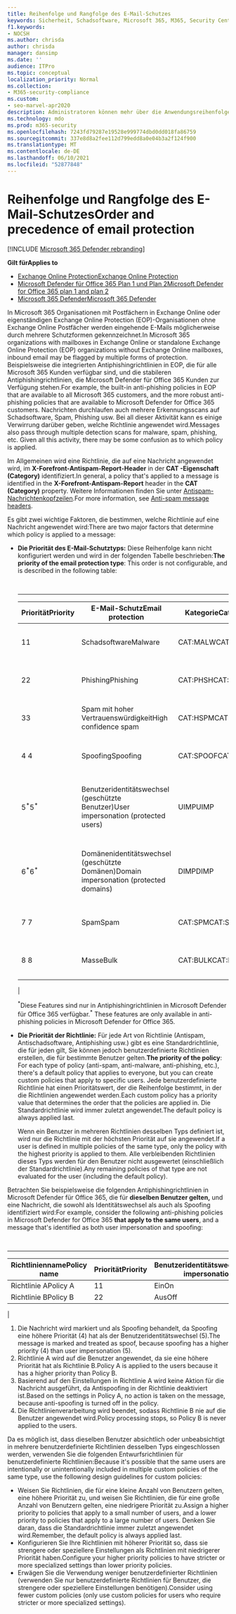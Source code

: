 ```yaml
---
title: Reihenfolge und Rangfolge des E-Mail-Schutzes
keywords: Sicherheit, Schadsoftware, Microsoft 365, M365, Security Center, Microsoft 365 Defender-Portal, Microsoft Defender für Endpunkt, Microsoft Defender für Office 365, Microsoft Defender for Identity
f1.keywords:
- NOCSH
ms.author: chrisda
author: chrisda
manager: dansimp
ms.date: ''
audience: ITPro
ms.topic: conceptual
localization_priority: Normal
ms.collection:
- M365-security-compliance
ms.custom:
- seo-marvel-apr2020
description: Administratoren können mehr über die Anwendungsreihenfolge von Schutzmaßnahmen in Exchange Online Protection (EOP) erfahren und erfahren, wie der Prioritätswert in Schutzrichtlinien bestimmt, welche Richtlinie angewendet wird.
ms.technology: mdo
ms.prod: m365-security
ms.openlocfilehash: 7243fd79287e19528e999774dbd0dd018fa86759
ms.sourcegitcommit: 337e8d8a2fee112d799edd8a0e04b3a2f124f900
ms.translationtype: MT
ms.contentlocale: de-DE
ms.lasthandoff: 06/10/2021
ms.locfileid: "52877848"
---
```

# <a name="order-and-precedence-of-email-protection"></a><span data-ttu-id="dab4a-104">Reihenfolge und Rangfolge des E-Mail-Schutzes</span><span class="sxs-lookup"><span data-stu-id="dab4a-104">Order and precedence of email protection</span></span>

[!INCLUDE [Microsoft 365 Defender rebranding](../includes/microsoft-defender-for-office.md)]

<span data-ttu-id="dab4a-105">**Gilt für**</span><span class="sxs-lookup"><span data-stu-id="dab4a-105">**Applies to**</span></span>
- [<span data-ttu-id="dab4a-106">Exchange Online Protection</span><span class="sxs-lookup"><span data-stu-id="dab4a-106">Exchange Online Protection</span></span>](exchange-online-protection-overview.md)
- [<span data-ttu-id="dab4a-107">Microsoft Defender für Office 365 Plan 1 und Plan 2</span><span class="sxs-lookup"><span data-stu-id="dab4a-107">Microsoft Defender for Office 365 plan 1 and plan 2</span></span>](defender-for-office-365.md)
- [<span data-ttu-id="dab4a-108">Microsoft 365 Defender</span><span class="sxs-lookup"><span data-stu-id="dab4a-108">Microsoft 365 Defender</span></span>](../defender/microsoft-365-defender.md)

<span data-ttu-id="dab4a-109">In Microsoft 365 Organisationen mit Postfächern in Exchange Online oder eigenständigen Exchange Online Protection (EOP)-Organisationen ohne Exchange Online Postfächer werden eingehende E-Mails möglicherweise durch mehrere Schutzformen gekennzeichnet.</span><span class="sxs-lookup"><span data-stu-id="dab4a-109">In Microsoft 365 organizations with mailboxes in Exchange Online or standalone Exchange Online Protection (EOP) organizations without Exchange Online mailboxes, inbound email may be flagged by multiple forms of protection.</span></span> <span data-ttu-id="dab4a-110">Beispielsweise die integrierten Antiphishingrichtlinien in EOP, die für alle Microsoft 365 Kunden verfügbar sind, und die stabileren Antiphishingrichtlinien, die Microsoft Defender für Office 365 Kunden zur Verfügung stehen.</span><span class="sxs-lookup"><span data-stu-id="dab4a-110">For example, the built-in anti-phishing policies in EOP that are available to all Microsoft 365 customers, and the more robust anti-phishing policies that are available to Microsoft Defender for Office 365 customers.</span></span> <span data-ttu-id="dab4a-111">Nachrichten durchlaufen auch mehrere Erkennungsscans auf Schadsoftware, Spam, Phishing usw. Bei all dieser Aktivität kann es einige Verwirrung darüber geben, welche Richtlinie angewendet wird.</span><span class="sxs-lookup"><span data-stu-id="dab4a-111">Messages also pass through multiple detection scans for malware, spam, phishing, etc. Given all this activity, there may be some confusion as to which policy is applied.</span></span>

<span data-ttu-id="dab4a-112">Im Allgemeinen wird eine Richtlinie, die auf eine Nachricht angewendet wird, im **X-Forefront-Antispam-Report-Header** in der **CAT -Eigenschaft (Category)** identifiziert.</span><span class="sxs-lookup"><span data-stu-id="dab4a-112">In general, a policy that's applied to a message is identified in the **X-Forefront-Antispam-Report** header in the **CAT (Category)** property.</span></span> <span data-ttu-id="dab4a-113">Weitere Informationen finden Sie unter [Antispam-Nachrichtenkopfzeilen](anti-spam-message-headers.md).</span><span class="sxs-lookup"><span data-stu-id="dab4a-113">For more information, see [Anti-spam message headers](anti-spam-message-headers.md).</span></span>

<span data-ttu-id="dab4a-114">Es gibt zwei wichtige Faktoren, die bestimmen, welche Richtlinie auf eine Nachricht angewendet wird:</span><span class="sxs-lookup"><span data-stu-id="dab4a-114">There are two major factors that determine which policy is applied to a message:</span></span>

- <span data-ttu-id="dab4a-115">**Die Priorität des E-Mail-Schutztyps:** Diese Reihenfolge kann nicht konfiguriert werden und wird in der folgenden Tabelle beschrieben:</span><span class="sxs-lookup"><span data-stu-id="dab4a-115">**The priority of the email protection type**: This order is not configurable, and is described in the following table:</span></span>

  <br>

  ****

  |<span data-ttu-id="dab4a-116">Priorität</span><span class="sxs-lookup"><span data-stu-id="dab4a-116">Priority</span></span>|<span data-ttu-id="dab4a-117">E-Mail-Schutz</span><span class="sxs-lookup"><span data-stu-id="dab4a-117">Email protection</span></span>|<span data-ttu-id="dab4a-118">Kategorie</span><span class="sxs-lookup"><span data-stu-id="dab4a-118">Category</span></span>|<span data-ttu-id="dab4a-119">Verwalten</span><span class="sxs-lookup"><span data-stu-id="dab4a-119">Where to manage</span></span>|
  |---|---|---|---|
  |<span data-ttu-id="dab4a-120">1</span><span class="sxs-lookup"><span data-stu-id="dab4a-120">1</span></span>|<span data-ttu-id="dab4a-121">Schadsoftware</span><span class="sxs-lookup"><span data-stu-id="dab4a-121">Malware</span></span>|<span data-ttu-id="dab4a-122">CAT:MALW</span><span class="sxs-lookup"><span data-stu-id="dab4a-122">CAT:MALW</span></span>|[<span data-ttu-id="dab4a-123">Konfigurieren von Antischadsoftwarerichtlinien in EOP</span><span class="sxs-lookup"><span data-stu-id="dab4a-123">Configure anti-malware policies in EOP</span></span>](configure-anti-malware-policies.md)|
  |<span data-ttu-id="dab4a-124">2</span><span class="sxs-lookup"><span data-stu-id="dab4a-124">2</span></span>|<span data-ttu-id="dab4a-125">Phishing</span><span class="sxs-lookup"><span data-stu-id="dab4a-125">Phishing</span></span>|<span data-ttu-id="dab4a-126">CAT:PHSH</span><span class="sxs-lookup"><span data-stu-id="dab4a-126">CAT:PHSH</span></span>|[<span data-ttu-id="dab4a-127">Konfigurieren von Antispamrichtlinien in EOP</span><span class="sxs-lookup"><span data-stu-id="dab4a-127">Configure anti-spam policies in EOP</span></span>](configure-your-spam-filter-policies.md)|
  |<span data-ttu-id="dab4a-128">3</span><span class="sxs-lookup"><span data-stu-id="dab4a-128">3</span></span>|<span data-ttu-id="dab4a-129">Spam mit hoher Vertrauenswürdigkeit</span><span class="sxs-lookup"><span data-stu-id="dab4a-129">High confidence spam</span></span>|<span data-ttu-id="dab4a-130">CAT:HSPM</span><span class="sxs-lookup"><span data-stu-id="dab4a-130">CAT:HSPM</span></span>|[<span data-ttu-id="dab4a-131">Konfigurieren von Antispamrichtlinien in EOP</span><span class="sxs-lookup"><span data-stu-id="dab4a-131">Configure anti-spam policies in EOP</span></span>](configure-your-spam-filter-policies.md)|
  |<span data-ttu-id="dab4a-132">4 </span><span class="sxs-lookup"><span data-stu-id="dab4a-132">4</span></span>|<span data-ttu-id="dab4a-133">Spoofing</span><span class="sxs-lookup"><span data-stu-id="dab4a-133">Spoofing</span></span>|<span data-ttu-id="dab4a-134">CAT:SPOOF</span><span class="sxs-lookup"><span data-stu-id="dab4a-134">CAT:SPOOF</span></span>|[<span data-ttu-id="dab4a-135">Einblick in die Spoofintelligenz in EOP</span><span class="sxs-lookup"><span data-stu-id="dab4a-135">Spoof intelligence insight in EOP</span></span>](learn-about-spoof-intelligence.md)|
  |<span data-ttu-id="dab4a-136">5<sup>\*</sup></span><span class="sxs-lookup"><span data-stu-id="dab4a-136">5<sup>\*</sup></span></span>|<span data-ttu-id="dab4a-137">Benutzeridentitätswechsel (geschützte Benutzer)</span><span class="sxs-lookup"><span data-stu-id="dab4a-137">User impersonation (protected users)</span></span>|<span data-ttu-id="dab4a-138">UIMP</span><span class="sxs-lookup"><span data-stu-id="dab4a-138">UIMP</span></span>|[<span data-ttu-id="dab4a-139">Konfigurieren von Antiphishingrichtlinien in Microsoft Defender für Office 365</span><span class="sxs-lookup"><span data-stu-id="dab4a-139">Configure anti-phishing policies in Microsoft Defender for Office 365</span></span>](configure-atp-anti-phishing-policies.md)|
  |<span data-ttu-id="dab4a-140">6<sup>\*</sup></span><span class="sxs-lookup"><span data-stu-id="dab4a-140">6<sup>\*</sup></span></span>|<span data-ttu-id="dab4a-141">Domänenidentitätswechsel (geschützte Domänen)</span><span class="sxs-lookup"><span data-stu-id="dab4a-141">Domain impersonation (protected domains)</span></span>|<span data-ttu-id="dab4a-142">DIMP</span><span class="sxs-lookup"><span data-stu-id="dab4a-142">DIMP</span></span>|[<span data-ttu-id="dab4a-143">Konfigurieren von Antiphishingrichtlinien in Microsoft Defender für Office 365</span><span class="sxs-lookup"><span data-stu-id="dab4a-143">Configure anti-phishing policies in Microsoft Defender for Office 365</span></span>](configure-atp-anti-phishing-policies.md)|
  |<span data-ttu-id="dab4a-144">7 </span><span class="sxs-lookup"><span data-stu-id="dab4a-144">7</span></span>|<span data-ttu-id="dab4a-145">Spam</span><span class="sxs-lookup"><span data-stu-id="dab4a-145">Spam</span></span>|<span data-ttu-id="dab4a-146">CAT:SPM</span><span class="sxs-lookup"><span data-stu-id="dab4a-146">CAT:SPM</span></span>|[<span data-ttu-id="dab4a-147">Konfigurieren von Antispamrichtlinien in EOP</span><span class="sxs-lookup"><span data-stu-id="dab4a-147">Configure anti-spam policies in EOP</span></span>](configure-your-spam-filter-policies.md)|
  |<span data-ttu-id="dab4a-148">8 </span><span class="sxs-lookup"><span data-stu-id="dab4a-148">8</span></span>|<span data-ttu-id="dab4a-149">Masse</span><span class="sxs-lookup"><span data-stu-id="dab4a-149">Bulk</span></span>|<span data-ttu-id="dab4a-150">CAT:BULK</span><span class="sxs-lookup"><span data-stu-id="dab4a-150">CAT:BULK</span></span>|[<span data-ttu-id="dab4a-151">Konfigurieren von Antispamrichtlinien in EOP</span><span class="sxs-lookup"><span data-stu-id="dab4a-151">Configure anti-spam policies in EOP</span></span>](configure-your-spam-filter-policies.md)|
  |

  <span data-ttu-id="dab4a-152"><sup>\*</sup>Diese Features sind nur in Antiphishingrichtlinien in Microsoft Defender für Office 365 verfügbar.</span><span class="sxs-lookup"><span data-stu-id="dab4a-152"><sup>\*</sup> These features are only available in anti-phishing policies in Microsoft Defender for Office 365.</span></span>

- <span data-ttu-id="dab4a-153">**Die Priorität der Richtlinie:** Für jede Art von Richtlinie (Antispam, Antischadsoftware, Antiphishing usw.) gibt es eine Standardrichtlinie, die für jeden gilt, Sie können jedoch benutzerdefinierte Richtlinien erstellen, die für bestimmte Benutzer gelten.</span><span class="sxs-lookup"><span data-stu-id="dab4a-153">**The priority of the policy**: For each type of policy (anti-spam, anti-malware, anti-phishing, etc.), there's a default policy that applies to everyone, but you can create custom policies that apply to specific users.</span></span> <span data-ttu-id="dab4a-154">Jede benutzerdefinierte Richtlinie hat einen Prioritätswert, der die Reihenfolge bestimmt, in der die Richtlinien angewendet werden.</span><span class="sxs-lookup"><span data-stu-id="dab4a-154">Each custom policy has a priority value that determines the order that the policies are applied in.</span></span> <span data-ttu-id="dab4a-155">Die Standardrichtlinie wird immer zuletzt angewendet.</span><span class="sxs-lookup"><span data-stu-id="dab4a-155">The default policy is always applied last.</span></span>

  <span data-ttu-id="dab4a-156">Wenn ein Benutzer in mehreren Richtlinien desselben Typs definiert ist, wird nur die Richtlinie mit der höchsten Priorität auf sie angewendet.</span><span class="sxs-lookup"><span data-stu-id="dab4a-156">If a user is defined in multiple policies of the same type, only the policy with the highest priority is applied to them.</span></span> <span data-ttu-id="dab4a-157">Alle verbleibenden Richtlinien dieses Typs werden für den Benutzer nicht ausgewertet (einschließlich der Standardrichtlinie).</span><span class="sxs-lookup"><span data-stu-id="dab4a-157">Any remaining policies of that type are not evaluated for the user (including the default policy).</span></span>

<span data-ttu-id="dab4a-158">Betrachten Sie beispielsweise die folgenden Antiphishingrichtlinien in Microsoft Defender für Office 365, die für **dieselben Benutzer gelten,** und eine Nachricht, die sowohl als Identitätswechsel als auch als Spoofing identifiziert wird:</span><span class="sxs-lookup"><span data-stu-id="dab4a-158">For example, consider the following anti-phishing policies in Microsoft Defender for Office 365 **that apply to the same users**, and a message that's identified as both user impersonation and spoofing:</span></span>

<br>

****

|<span data-ttu-id="dab4a-159">Richtlinienname</span><span class="sxs-lookup"><span data-stu-id="dab4a-159">Policy name</span></span>|<span data-ttu-id="dab4a-160">Priorität</span><span class="sxs-lookup"><span data-stu-id="dab4a-160">Priority</span></span>|<span data-ttu-id="dab4a-161">Benutzeridentitätswechsel</span><span class="sxs-lookup"><span data-stu-id="dab4a-161">User impersonation</span></span>|<span data-ttu-id="dab4a-162">Antispoofing</span><span class="sxs-lookup"><span data-stu-id="dab4a-162">Anti-spoofing</span></span>|
|---|---|---|---|
|<span data-ttu-id="dab4a-163">Richtlinie A</span><span class="sxs-lookup"><span data-stu-id="dab4a-163">Policy A</span></span>|<span data-ttu-id="dab4a-164">1</span><span class="sxs-lookup"><span data-stu-id="dab4a-164">1</span></span>|<span data-ttu-id="dab4a-165">Ein</span><span class="sxs-lookup"><span data-stu-id="dab4a-165">On</span></span>|<span data-ttu-id="dab4a-166">Aus</span><span class="sxs-lookup"><span data-stu-id="dab4a-166">Off</span></span>|
|<span data-ttu-id="dab4a-167">Richtlinie B</span><span class="sxs-lookup"><span data-stu-id="dab4a-167">Policy B</span></span>|<span data-ttu-id="dab4a-168">2</span><span class="sxs-lookup"><span data-stu-id="dab4a-168">2</span></span>|<span data-ttu-id="dab4a-169">Aus</span><span class="sxs-lookup"><span data-stu-id="dab4a-169">Off</span></span>|<span data-ttu-id="dab4a-170">Ein</span><span class="sxs-lookup"><span data-stu-id="dab4a-170">On</span></span>|
|

1. <span data-ttu-id="dab4a-171">Die Nachricht wird markiert und als Spoofing behandelt, da Spoofing eine höhere Priorität (4) hat als der Benutzeridentitätswechsel (5).</span><span class="sxs-lookup"><span data-stu-id="dab4a-171">The message is marked and treated as spoof, because spoofing has a higher priority (4) than user impersonation (5).</span></span>
2. <span data-ttu-id="dab4a-172">Richtlinie A wird auf die Benutzer angewendet, da sie eine höhere Priorität hat als Richtlinie B.</span><span class="sxs-lookup"><span data-stu-id="dab4a-172">Policy A is applied to the users because it has a higher priority than Policy B.</span></span>
3. <span data-ttu-id="dab4a-173">Basierend auf den Einstellungen in Richtlinie A wird keine Aktion für die Nachricht ausgeführt, da Antispoofing in der Richtlinie deaktiviert ist.</span><span class="sxs-lookup"><span data-stu-id="dab4a-173">Based on the settings in Policy A, no action is taken on the message, because anti-spoofing is turned off in the policy.</span></span>
4. <span data-ttu-id="dab4a-174">Die Richtlinienverarbeitung wird beendet, sodass Richtlinie B nie auf die Benutzer angewendet wird.</span><span class="sxs-lookup"><span data-stu-id="dab4a-174">Policy processing stops, so Policy B is never applied to the users.</span></span>

<span data-ttu-id="dab4a-175">Da es möglich ist, dass dieselben Benutzer absichtlich oder unbeabsichtigt in mehrere benutzerdefinierte Richtlinien desselben Typs eingeschlossen werden, verwenden Sie die folgenden Entwurfsrichtlinien für benutzerdefinierte Richtlinien:</span><span class="sxs-lookup"><span data-stu-id="dab4a-175">Because it's possible that the same users are intentionally or unintentionally included in multiple custom policies of the same type, use the following design guidelines for custom policies:</span></span>

- <span data-ttu-id="dab4a-176">Weisen Sie Richtlinien, die für eine kleine Anzahl von Benutzern gelten, eine höhere Priorität zu, und weisen Sie Richtlinien, die für eine große Anzahl von Benutzern gelten, eine niedrigere Priorität zu.</span><span class="sxs-lookup"><span data-stu-id="dab4a-176">Assign a higher priority to policies that apply to a small number of users, and a lower priority to policies that apply to a large number of users.</span></span> <span data-ttu-id="dab4a-177">Denken Sie daran, dass die Standardrichtlinie immer zuletzt angewendet wird.</span><span class="sxs-lookup"><span data-stu-id="dab4a-177">Remember, the default policy is always applied last.</span></span>
- <span data-ttu-id="dab4a-178">Konfigurieren Sie Ihre Richtlinien mit höherer Priorität so, dass sie strengere oder speziellere Einstellungen als Richtlinien mit niedrigerer Priorität haben.</span><span class="sxs-lookup"><span data-stu-id="dab4a-178">Configure your higher priority policies to have stricter or more specialized settings than lower priority policies.</span></span>
- <span data-ttu-id="dab4a-179">Erwägen Sie die Verwendung weniger benutzerdefinierter Richtlinien (verwenden Sie nur benutzerdefinierte Richtlinien für Benutzer, die strengere oder speziellere Einstellungen benötigen).</span><span class="sxs-lookup"><span data-stu-id="dab4a-179">Consider using fewer custom policies (only use custom policies for users who require stricter or more specialized settings).</span></span>
